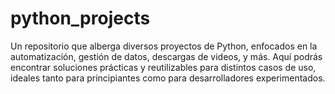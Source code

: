 # python_projects
Un repositorio que alberga diversos proyectos de Python, enfocados en la automatización, gestión de datos, descargas de videos, y más. Aquí podrás encontrar soluciones prácticas y reutilizables para distintos casos de uso, ideales tanto para principiantes como para desarrolladores experimentados.
